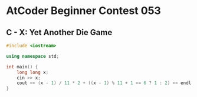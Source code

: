 # AtCoder Beginner Contest 053
## C - X: Yet Another Die Game
```cpp
#include <iostream>

using namespace std;

int main() {
    long long x;
    cin >> x;
    cout << (x - 1) / 11 * 2 + ((x - 1) % 11 + 1 <= 6 ? 1 : 2) << endl;
}
```
